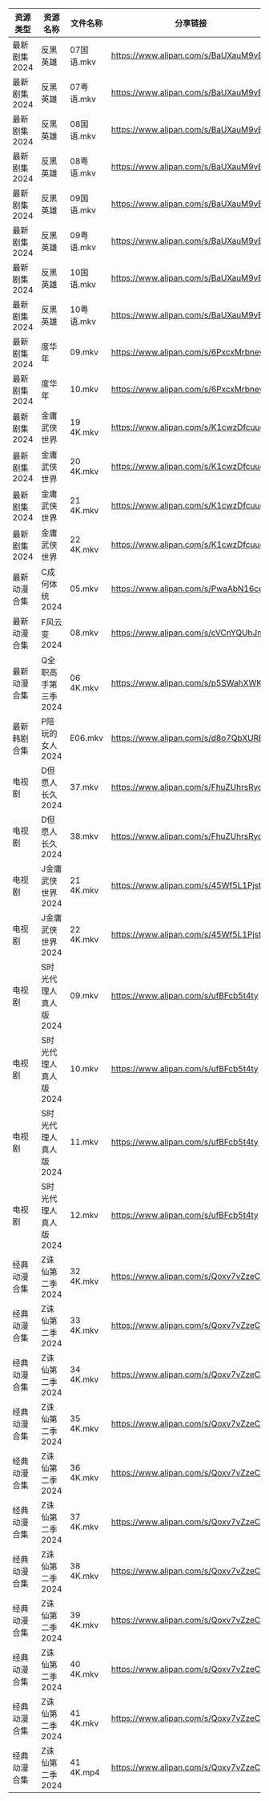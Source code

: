 | 资源类型     | 资源名称          | 文件名称      | 分享链接                                 | 更新时间                |
| -------- | ------------- | --------- | ------------------------------------ | ------------------- |
| 最新剧集2024 | 反黑英雄          | 07国语.mkv  | https://www.alipan.com/s/BaUXauM9vBS | 2024-06-28 09:42:16 |
| 最新剧集2024 | 反黑英雄          | 07粤语.mkv  | https://www.alipan.com/s/BaUXauM9vBS | 2024-06-28 09:42:16 |
| 最新剧集2024 | 反黑英雄          | 08国语.mkv  | https://www.alipan.com/s/BaUXauM9vBS | 2024-06-28 09:42:15 |
| 最新剧集2024 | 反黑英雄          | 08粤语.mkv  | https://www.alipan.com/s/BaUXauM9vBS | 2024-06-28 09:42:15 |
| 最新剧集2024 | 反黑英雄          | 09国语.mkv  | https://www.alipan.com/s/BaUXauM9vBS | 2024-06-28 09:42:15 |
| 最新剧集2024 | 反黑英雄          | 09粤语.mkv  | https://www.alipan.com/s/BaUXauM9vBS | 2024-06-28 09:42:14 |
| 最新剧集2024 | 反黑英雄          | 10国语.mkv  | https://www.alipan.com/s/BaUXauM9vBS | 2024-06-28 09:42:14 |
| 最新剧集2024 | 反黑英雄          | 10粤语.mkv  | https://www.alipan.com/s/BaUXauM9vBS | 2024-06-28 09:42:14 |
| 最新剧集2024 | 度华年           | 09.mkv    | https://www.alipan.com/s/6PxcxMrbnev | 2024-06-28 12:10:37 |
| 最新剧集2024 | 度华年           | 10.mkv    | https://www.alipan.com/s/6PxcxMrbnev | 2024-06-28 12:10:36 |
| 最新剧集2024 | 金庸武侠世界        | 19 4K.mkv | https://www.alipan.com/s/K1cwzDfcuuq | 2024-06-28 09:42:19 |
| 最新剧集2024 | 金庸武侠世界        | 20 4K.mkv | https://www.alipan.com/s/K1cwzDfcuuq | 2024-06-28 09:42:18 |
| 最新剧集2024 | 金庸武侠世界        | 21 4K.mkv | https://www.alipan.com/s/K1cwzDfcuuq | 2024-06-28 12:10:47 |
| 最新剧集2024 | 金庸武侠世界        | 22 4K.mkv | https://www.alipan.com/s/K1cwzDfcuuq | 2024-06-28 12:10:47 |
| 最新动漫合集   | C成何体统2024     | 05.mkv    | https://www.alipan.com/s/PwaAbN16cec | 2024-06-28 12:09:26 |
| 最新动漫合集   | F风云变2024      | 08.mkv    | https://www.alipan.com/s/cVCnYQUhJmX | 2024-06-28 12:09:30 |
| 最新动漫合集   | Q全职高手第三季2024  | 06 4K.mkv | https://www.alipan.com/s/p5SWahXWKvy | 2024-06-28 12:09:51 |
| 最新韩剧合集   | P陪玩的女人2024    | E06.mkv   | https://www.alipan.com/s/d8o7QbXUREf | 2024-06-28 10:10:07 |
| 电视剧      | D但愿人长久2024    | 37.mkv    | https://www.alipan.com/s/FhuZUhrsRyc | 2024-06-28 00:05:11 |
| 电视剧      | D但愿人长久2024    | 38.mkv    | https://www.alipan.com/s/FhuZUhrsRyc | 2024-06-28 00:05:10 |
| 电视剧      | J金庸武侠世界2024   | 21 4K.mkv | https://www.alipan.com/s/45Wf5L1Pjst | 2024-06-28 12:05:46 |
| 电视剧      | J金庸武侠世界2024   | 22 4K.mkv | https://www.alipan.com/s/45Wf5L1Pjst | 2024-06-28 12:05:45 |
| 电视剧      | S时光代理人真人版2024 | 09.mkv    | https://www.alipan.com/s/ufBFcb5t4ty | 2024-06-28 09:44:06 |
| 电视剧      | S时光代理人真人版2024 | 10.mkv    | https://www.alipan.com/s/ufBFcb5t4ty | 2024-06-28 09:44:06 |
| 电视剧      | S时光代理人真人版2024 | 11.mkv    | https://www.alipan.com/s/ufBFcb5t4ty | 2024-06-28 09:44:05 |
| 电视剧      | S时光代理人真人版2024 | 12.mkv    | https://www.alipan.com/s/ufBFcb5t4ty | 2024-06-28 09:44:05 |
| 经典动漫合集   | Z诛仙第二季2024    | 32 4K.mkv | https://www.alipan.com/s/Qoxv7vZzeCH | 2024-06-28 09:42:09 |
| 经典动漫合集   | Z诛仙第二季2024    | 33 4K.mkv | https://www.alipan.com/s/Qoxv7vZzeCH | 2024-06-28 09:42:09 |
| 经典动漫合集   | Z诛仙第二季2024    | 34 4K.mkv | https://www.alipan.com/s/Qoxv7vZzeCH | 2024-06-28 09:42:09 |
| 经典动漫合集   | Z诛仙第二季2024    | 35 4K.mkv | https://www.alipan.com/s/Qoxv7vZzeCH | 2024-06-28 09:42:08 |
| 经典动漫合集   | Z诛仙第二季2024    | 36 4K.mkv | https://www.alipan.com/s/Qoxv7vZzeCH | 2024-06-28 09:42:08 |
| 经典动漫合集   | Z诛仙第二季2024    | 37 4K.mkv | https://www.alipan.com/s/Qoxv7vZzeCH | 2024-06-28 09:42:08 |
| 经典动漫合集   | Z诛仙第二季2024    | 38 4K.mkv | https://www.alipan.com/s/Qoxv7vZzeCH | 2024-06-28 09:42:07 |
| 经典动漫合集   | Z诛仙第二季2024    | 39 4K.mkv | https://www.alipan.com/s/Qoxv7vZzeCH | 2024-06-28 09:42:07 |
| 经典动漫合集   | Z诛仙第二季2024    | 40 4K.mkv | https://www.alipan.com/s/Qoxv7vZzeCH | 2024-06-28 09:42:07 |
| 经典动漫合集   | Z诛仙第二季2024    | 41 4K.mkv | https://www.alipan.com/s/Qoxv7vZzeCH | 2024-06-28 09:42:07 |
| 经典动漫合集   | Z诛仙第二季2024    | 41 4K.mp4 | https://www.alipan.com/s/Qoxv7vZzeCH | 2024-06-28 09:42:06 |
